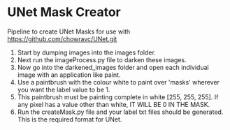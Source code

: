 # UNet Mask Creator
Pipeline to create UNet Masks for use with https://github.com/chowravc/UNet.git

1. Start by dumping images into the images folder.
2. Next run the imageProcess.py file to darken these images.
3. Now go into the darkened_images folder and open each individual image with an application like paint.
4. Use a paintbrush with the colour white to paint over 'masks' wherever you want the label value to be 1.
5. This paintbrush must be painting complete in white [255, 255, 255]. If any pixel has a value other than white, IT WILL BE 0 IN THE MASK.
6. Run the createMask.py file and your label txt files should be generated. This is the required format for UNet.